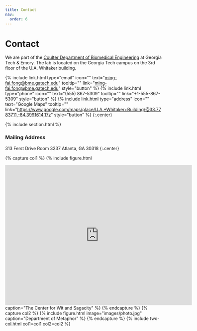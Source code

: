 ```yaml
---
title: Contact
nav:
  order: 6
---
```


# <i class="fas fa-paper-plane"></i>Contact

We are part of the [Coulter Department of Biomedical Engineering](https://www.bme.gatech.edu/) at Georgia Tech & Emory.  The lab is located on the Georgia Tech campus on the 3rd floor of the U.A. Whitaker building.

{%
  include link.html
  type="email"
  icon=""
  text="ming-fai.fong@bme.gatech.edu"
  tooltip=""
  link="ming-fai.fong@bme.gatech.edu"
  style="button"
%}
{%
  include link.html
  type="phone"
  icon=""
  text="(555) 867-5309"
  tooltip=""
  link="+1-555-867-5309"
  style="button"
%}
{%
  include link.html
  type="address"
  icon=""
  text="Google Maps"
  tooltip=""
  link="https://www.google.com/maps/place/U.A.+Whitaker+Building/@33.7783711,-84.3991614,17z"
  style="button"
%}
{:.center}

{% include section.html %}

### <i class="fas fa-mail-bulk"></i>Mailing Address

313 Ferst Drive
Room 3237
Atlanta, GA 30318
{:.center}

{% capture col1 %}
{%
  include figure.html
  <iframe src="https://www.google.com/maps/embed?pb=!1m14!1m8!1m3!1d3316.3146814428096!2d-84.3991614!3d33.7783711!3m2!1i1024!2i768!4f13.1!3m3!1m2!1s0x88f5048a62a3f1b9%3A0x47028b841b289b1a!2sU.A.%20Whitaker%20Building!5e0!3m2!1sen!2sus!4v1627965435465!5m2!1sen!2sus" width="600" height="450" style="border:0;" allowfullscreen="" loading="lazy"></iframe>
  caption="The Center for Wit and Sagacity"
%}
{% endcapture %}
{% capture col2 %}
{%
  include figure.html
  image="images/photo.jpg"
  caption="Department of Metaphor"
%}
{% endcapture %}
{% include two-col.html col1=col1 col2=col2 %}
